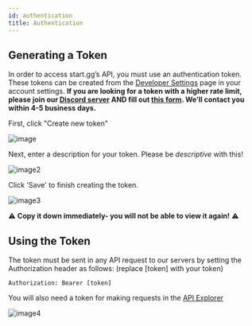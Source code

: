 ```yaml
---
id: authentication
title: Authentication
---
```


## Generating a Token

In order to access start.gg’s API, you must use an authentication token.
These tokens can be created from the <a href="https://start.gg/admin/profile/developer" target="_blank">
Developer Settings</a> page in your account settings.
**If you are looking for a token with a higher rate limit, please join our [Discord server](https://developer.start.gg/docs/join-discord) AND fill out [this form](https://forms.gle/fZCshwFmJqBPg8dr7). We'll contact you within 4-5 business days.**

First, click "Create new token"

![image](https://imgur.com/Xx4LNIN.png)

Next, enter a description for your token. Please be _descriptive_ with this!

![image2](https://imgur.com/b2russ6.png)

Click 'Save' to finish creating the token.

![image3](https://imgur.com/nEycaZA.png)

⚠ **Copy it down immediately- you will not be able to view it again!** ⚠

## Using the Token

The token must be sent in any API request to our servers by setting the Authorization header as follows: (replace \[token\] with your token)

```
Authorization: Bearer [token]
```

You will also need a token for making requests in the [API Explorer](/explorer)

![image4](https://imgur.com/WZjuFCE.png)
